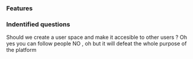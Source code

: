 ### Features

### Indentified questions

Should we create a user space and make it accesible to other users ?  Oh yes you can follow people NO , oh but it will defeat the whole purpose of the platform